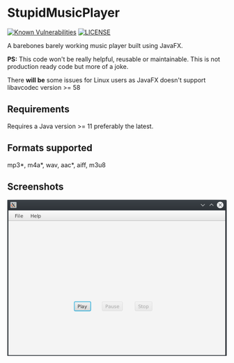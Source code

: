 # StupidMusicPlayer
[![Known Vulnerabilities](https://snyk.io//test/github/the-lazy-learner/StupidMusicPlayer/badge.svg?targetFile=pom.xml)](https://snyk.io//test/github/the-lazy-learner/StupidMusicPlayer?targetFile=pom.xml)
[![LICENSE](https://img.shields.io/github/license/the-lazy-learner/StupidMusicPlayer?color=blue&style=for-the-badge)](LICENSE)


A barebones barely working music player built using JavaFX. 

**PS:** This code won't be really helpful, reusable or maintainable. This is not production ready code but more of a joke.

There **will be** some issues for Linux users as JavaFX doesn't support libavcodec version >= 58

## Requirements
Requires a Java version >= 11 preferably the latest.


## Formats supported
mp3*, m4a*, wav, aac*, aiff, m3u8


## Screenshots
![Screenshot](screenshot.png)

